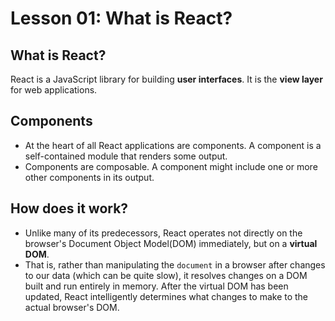 # Lesson 01: What is React?

## What is React?
React is a JavaScript library for building **user interfaces**. It is the **view layer** for web applications.

## Components
* At the heart of all React applications are components. A component is a self-contained module that renders some output.
* Components are composable. A component might include one or more other components in its output.

## How does it work?
* Unlike many of its predecessors, React operates not directly on the browser's Document Object Model(DOM) immediately, but on a **virtual DOM**.
* That is, rather than manipulating the `document` in a browser after changes to our data (which can be quite slow), it resolves changes on a DOM built and run entirely in memory. After the virtual DOM has been updated, React intelligently determines what changes to make to the actual browser's DOM.



